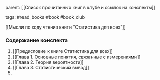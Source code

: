 parent: [[Список прочитанных книг в клубе и ссылок на конспекты]]

tags: #read_books #book #book_club 

[[Мысли по ходу чтения книги "Статистика для всех"]]
### Содержание конспекта

1. [[Предисловие к книге Статистика для всех]]
2. [[Глава 1. Основные понятия, связанные с измерениями]]
3. [[Глава 2. Теория вероятности]]
4. [[Глава 3. Статистический вывод]]
5. 
